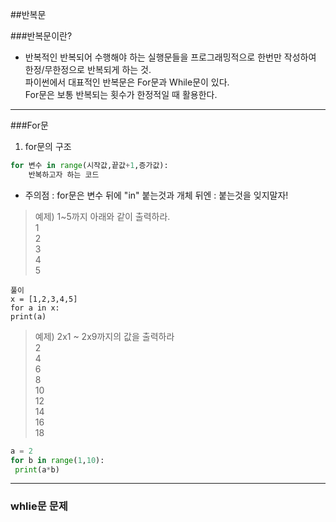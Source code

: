 ##반복문

###반복문이란?
- 반복적인 반복되어 수행해야 하는 실행문들을 프로그래밍적으로 한번만 작성하여 한정/무한정으로 반복되게 하는 것.  
  파이썬에서 대표적인 반복문은 For문과 While문이 있다.   
  For문은 보통 반복되는 횟수가 한정적일 때 활용한다.
  
---
###For문 

1. for문의 구조
```python
for 변수 in range(시작값,끝값+1,증가값):  
    반복하고자 하는 코드
```
- 주의점 : for문은 변수 뒤에 "in" 붙는것과 개체 뒤엔 : 붙는것을 잊지말자!
>예제) 1~5까지 아래와 같이 출력하라.  
> 1  
> 2  
> 3  
> 4  
> 5 
```
풀이  
x = [1,2,3,4,5]  
for a in x:  
print(a)  
```
>예제) 2x1 ~ 2x9까지의 값을 출력하라  
> 2  
4  
6  
8  
10  
12  
14  
16  
18  
```python
a = 2
for b in range(1,10):
 print(a*b)

```

----
### whlie문 문제